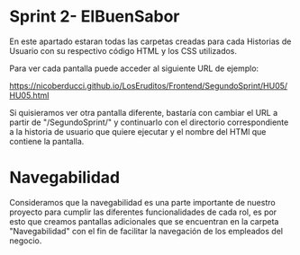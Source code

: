 # Sprint 2- ElBuenSabor

En este apartado estaran todas las carpetas creadas para cada Historias de Usuario con su respectivo código HTML y los CSS utilizados.


Para ver cada pantalla puede acceder al siguiente URL de ejemplo:

https://nicoberducci.github.io/LosEruditos/Frontend/SegundoSprint/HU05/HU05.html


Si quisieramos ver otra pantalla diferente, bastaría con cambiar el URL a partir de "/SegundoSprint/" y continuarlo con el directorio correspondiente a la historia de usuario que quiere ejecutar y el nombre del HTMl que contiene la pantalla. 

# Navegabilidad

Consideramos que la navegabilidad es una parte importante de nuestro proyecto para cumplir las diferentes funcionalidades de cada rol, es por esto que creamos pantallas adicionales que se encuentran en la carpeta "Navegabilidad" con el fin de facilitar la navegación de los empleados del negocio.
